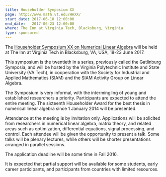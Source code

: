 ```yaml
---
title: Householder Symposium XX
page: http://www.math.vt.edu/HHXX/
start_date: 2017-06-18 12:00:00
end_date:   2017-06-23 12:00:00
where: The Inn at Virginia Tech, Blacksburg, Virginia
type: sponsored
---
```


The [Householder Symposium XX on Numerical Linear Algebra][1] will be held
at The Inn at Virginia Tech in Blacksburg, VA, USA, 18-23 June 2017.

This symposium is the twentieth in a series, previously called the
Gatlinburg Symposia, and will be hosted by the Virginia Polytechnic
Institute and State University (VA Tech), in cooperation with the
Society for Industrial and Applied Mathematics (SIAM) and the SIAM
Activity Group on Linear Algebra.

The Symposium is very informal, with the intermingling of young and
established researchers a priority. Participants are expected to
attend the entire meeting. The sixteenth Householder Award for the
best thesis in numerical linear algebra since 1 January 2014 will be
presented.

Attendance at the meeting is by invitation only. Applications will be
solicited from researchers in numerical linear algebra, matrix theory,
and related areas such as optimization, differential equations, signal
processing, and control. Each attendee will be given the opportunity
to present a talk. Some talks will be plenary lectures, while others
will be shorter presentations arranged in parallel sessions.

The application deadline will be some time in Fall 2016.

It is expected that partial support will be available for some
students, early career participants, and participants from countries
with limited resources.

[1]: http://www.math.vt.edu/HHXX
